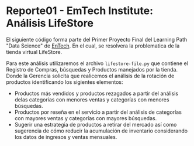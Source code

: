 # Reporte01 - EmTech Institute: Análisis LifeStore


El siguiente código forma parte del Primer Proyecto Final del Learning Path "Data Science" de [EnTech](https://emtech.digital/). En el cual, se resolvera la problematica de la tienda virtual LifeStore. 

Para este análisis utilizaremos el archivo `lifestore-file.py` que contiene el Registro de Compras, búsquedas y Productos manejados por la tienda. Donde la Gerencia solicita que realicemos el análisis de la rotación de productos identificando los sigientes elementos:

   * Productos más vendidos y productos rezagados a partir del análisis delas categorías con menores ventas y categorías con menores búsquedas.
   * Productos por reseña en el servicio a partir del análisis de categorías con mayores ventas y categorías con mayores búsquedas.
   * Sugerir una estrategia de productos a retirar del mercado así como sugerencia de cómo reducir la acumulación de inventario considerando los datos de ingresos y ventas     mensuales.
 
 
